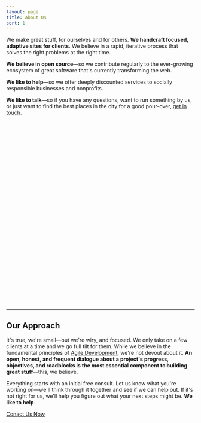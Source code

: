 ```yaml
---
layout: page
title: About Us
sort: 1
---
```

We make great stuff, for ourselves and for others. **We handcraft focused, adaptive sites for clients**. We believe in a rapid, iterative process that solves the right problems at the right time.

**We believe in open source**—so we contribute regularly to the ever-growing ecosystem of great software that's currently transforming the web.

**We like to help**—so we offer deeply discounted services to socially responsible businesses and nonprofits.

**We like to talk**—so if you have any questions, want to run something by us, or just want to find the best places in the city for a good pour-over, [get in touch](/contact).
<svg class="quark-small" viewBox="0 0 122 122" preserveAspectRatio="xMinYMax meet"><use xlink:href="#quark-small"></use></svg><hr class="tilt">

<h2>Our Approach</h2>

<div class="work-block">
<p>It's true, we're small—but we're wiry, and focused. We only take on a few clients at a time and we go full tilt for them. While we believe in the fundamental principles of <a href="https://en.wikipedia.org/wiki/Agile_software_development">Agile Development</a>, we're not devout about it. <strong>An open, honest, and frequent dialogue about a project's progress, objectives, and roadblocks is the most essential component to building great stuff</strong>—this, we believe.</p>

<p>Everything starts with an initial free consult. Let us know what you're working on—we'll think through it together and see if we can help out. If it's not right for us, we'll help you figure out what your next steps might be. <strong>We like to help</strong>.</p></div>


<a href="/contact" class="more-button">Conact Us Now</a>

